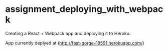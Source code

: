 # assignment_deploying_with_webpack

Creating a React + Webpack app and deploying it to Heroku.

App currently deplyed at (http://fast-gorge-18591.herokuapp.com/)
